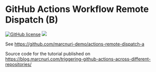 GitHub Actions Workflow Remote Dispatch (B)
===========================================

[![GitHub license](https://img.shields.io/badge/license-Apache%202.0-blue.svg)](https://github.com/marcnuri-demo/actions-remote-dispatch-b/blob/master/LICENSE)
[<img src="https://github.com/marcnuri-demo/actions-remote-dispatch-a/workflows/Remote%20Dispatch%20Action%20Responder/badge.svg" />](https://github.com/marcnuri-demo/actions-remote-dispatch-b/actions)

See https://github.com/marcnuri-demo/actions-remote-dispatch-a

Source code for the tutorial published on https://blog.marcnuri.com/triggering-github-actions-across-different-repositories/
